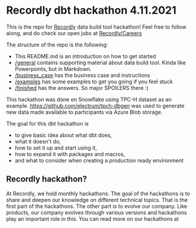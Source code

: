 # Recordly dbt hackathon 4.11.2021

This is the repo for [Recordly](https://www.recordlydata.com) data build tool hackathon! Feel free to follow along, and do check our open jobs at [Recordly/Careers](https://www.recordlydata.com/careers)

The structure of the repo is the following:
* This README.md is an introduction on how to get started
* [/general](/general) contains supporting material about data build tool. Kinda like Powerpoints, but in Markdown.
* [/business_case](/business_case) has the business case and instructions
* [/examples](/examples) has some examples to get you going if you feel stuck
* [/finished](/finished) has the answers. So major SPOILERS there :)

This hackathon was done on Snowflake using TPC-H dataset as an example. https://github.com/electrum/tpch-dbgen was used to generate new data made available to participants via Azure Blob storage.

The goal for this dbt hackathon is 
* to give basic idea about what dbt does, 
* what it doesn't do, 
* how to set it up and start  using it, 
* how to expand it with packages and macros, 
* and what to consider when creating a production ready environment

## Recordly hackathon?

At Recordly, we hold monthly hackathons. The goal of the hackathons is to share and deepen our knowledge on different technical topics. That is the first part of the hackathons. The other part is to evolve our company. Like products, our company evolves through various versions and hackathons play an important role in this. You can read more on our hackathons at 
